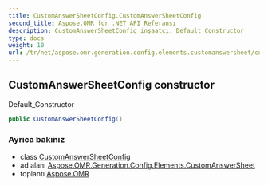 ```yaml
---
title: CustomAnswerSheetConfig.CustomAnswerSheetConfig
second_title: Aspose.OMR for .NET API Referansı
description: CustomAnswerSheetConfig inşaatçı. Default_Constructor
type: docs
weight: 10
url: /tr/net/aspose.omr.generation.config.elements.customanswersheet/customanswersheetconfig/customanswersheetconfig/
---
```

## CustomAnswerSheetConfig constructor

Default_Constructor

```csharp
public CustomAnswerSheetConfig()
```

### Ayrıca bakınız

* class [CustomAnswerSheetConfig](../)
* ad alanı [Aspose.OMR.Generation.Config.Elements.CustomAnswerSheet](../../customanswersheetconfig/)
* toplantı [Aspose.OMR](../../../)


